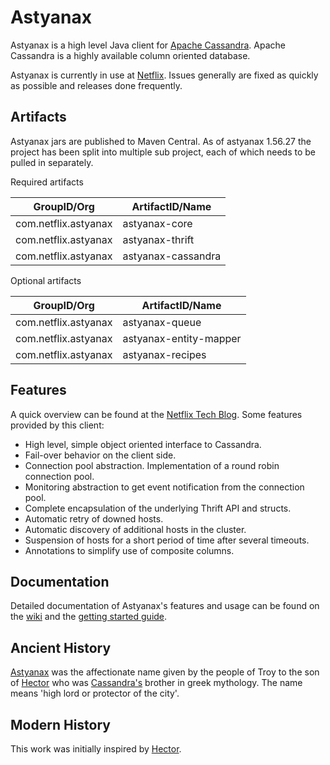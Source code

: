 Astyanax
========
Astyanax is a high level Java client for [Apache Cassandra](http://cassandra.apache.org).
Apache Cassandra is a highly available column oriented database.

Astyanax is currently in use at [Netflix](http://movies.netflix.com). Issues generally are fixed as quickly as possible and releases done frequently.

Artifacts
-------------------------------

Astyanax jars are published to Maven Central.  As of astyanax 1.56.27 the project has been split into multiple sub project, each of which needs to be pulled in separately.

Required artifacts

|GroupID/Org|ArtifactID/Name|
| --------- | ------------- |
|com.netflix.astyanax|astyanax-core|
|com.netflix.astyanax|astyanax-thrift|
|com.netflix.astyanax|astyanax-cassandra|

Optional artifacts

|GroupID/Org|ArtifactID/Name|
| --------- | ------------- |
|com.netflix.astyanax|astyanax-queue|
|com.netflix.astyanax|astyanax-entity-mapper|
|com.netflix.astyanax|astyanax-recipes|

Features
--------
A quick overview can be found at the [Netflix Tech Blog](http://techblog.netflix.com/2012/01/announcing-astyanax.html). Some features provided by this client:

* High level, simple object oriented interface to Cassandra.
* Fail-over behavior on the client side.
* Connection pool abstraction.  Implementation of a round robin connection pool.
* Monitoring abstraction to get event notification from the connection pool. 
* Complete encapsulation of the underlying Thrift API and structs.
* Automatic retry of downed hosts.
* Automatic discovery of additional hosts in the cluster.
* Suspension of hosts for a short period of time after several timeouts.
* Annotations to simplify use of composite columns.


Documentation
-------------
Detailed documentation of Astyanax's features and usage can be found on the [wiki](https://github.com/Netflix/astyanax/wiki) and the [getting started guide](https://github.com/Netflix/astyanax/wiki/Getting-Started).


Ancient History
---------------
[Astyanax](http://en.wikipedia.org/wiki/Astyanax) was the affectionate name given by the people of Troy to the son of [Hector](http://en.wikipedia.org/wiki/Hector) who was [Cassandra's](http://en.wikipedia.org/wiki/Cassandra) brother in greek mythology. The name means 'high lord or protector of the city'.


Modern History
----------------
This work was initially inspired by [Hector](https://github.com/hector-client/hector).

